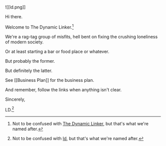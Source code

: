 ![[ld.png]]

Hi there.

Welcome to The Dynamic Linker.[^1]

We're a rag-tag group of misfits, hell bent on fixing the crushing loneliness of modern society.

Or at least starting a bar or food place or whatever.

But probably the former.

But definitely the latter.

See [[Business Plan]] for the business plan.

And remember, follow the links when anything isn't clear.

Sincerely,

LD.[^2]

[^1]: Not to be confused with [The Dynamic Linker](https://en.wikipedia.org/wiki/Dynamic_linker), but that's what we're named after.

[^2]: Not to be confused with [ld](https://man7.org/linux/man-pages/man1/ld.1.html), but that's what we're named after.